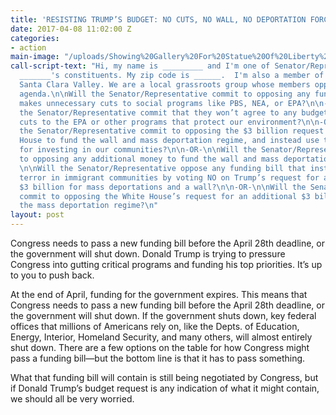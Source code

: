 ```yaml
---
title: 'RESISTING TRUMP’S BUDGET: NO CUTS, NO WALL, NO DEPORTATION FORCE!'
date: 2017-04-08 11:02:00 Z
categories:
- action
main-image: "/uploads/Showing%20Gallery%20For%20Statue%20Of%20Liberty%20Wallpaper%20Widescreen.jpg"
call-script-text: "Hi, my name is _________ and I'm one of Senator/Representative
  _______'s constituents. My zip code is ______.  I'm also a member of Indivisible
  Santa Clara Valley. We are a local grassroots group whose members oppose Trump's
  agenda.\n\nWill the Senator/Representative commit to opposing any funding bill that
  makes unnecessary cuts to social programs like PBS, NEA, or EPA?\n\n-OR-\n\nWill
  the Senator/Representative commit that they won’t agree to any budget that makes
  cuts to the EPA or other programs that protect our environment?\n\n-OR-\n\nWill
  the Senator/Representative commit to opposing the $3 billion request from the White
  House to fund the wall and mass deportation regime, and instead use those funds
  for investing in our communities?\n\n-OR-\n\nWill the Senator/Representative commit
  to opposing any additional money to fund the wall and mass deportation force?\n\n-OR-
  \n\nWill the Senator/Representative oppose any funding bill that instills even more
  terror in immigrant communities by voting NO on Trump’s request for an additional
  $3 billion for mass deportations and a wall?\n\n-OR-\n\nWill the Senator/Representative
  commit to opposing the White House’s request for an additional $3 billion to fund
  the mass deportation regime?\n"
layout: post
---
```


Congress needs to pass a new funding bill before the April 28th deadline, or the government will shut down. Donald Trump is trying to pressure Congress into gutting critical programs and funding his top priorities. It’s up to you to push back.

At the end of April, funding for the government expires. This means that Congress needs to pass a new funding bill before the April 28th deadline, or the government will shut down. If the government shuts down, key federal offices that millions of Americans rely on, like the Depts. of Education, Energy, Interior, Homeland Security, and many others, will almost entirely shut down. There are a few options on the table for how Congress might pass a funding bill—but the bottom line is that it has to pass something.

What that funding bill will contain is still being negotiated by Congress, but if Donald Trump’s budget request is any indication of what it might contain, we should all be very worried.